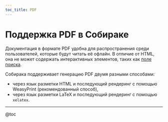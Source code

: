 ```yaml
---
toc_title: PDF
---
```


# Поддержка PDF в Собираке

Документация в формате PDF удобна для распространения среди пользователей, которые будут читать её офлайн. В отличие от HTML, она не может содержать интерактивных элементов, таких как [поле поиска](../overview/search.md).

Собирака поддерживает генерацию PDF двумя разными способами:

- через язык разметки HTML и последующий рендеринг с помощью WeasyPrint (рекомендованный способ),
- через язык разметки LaTeX и последующий рендеринг с помощью `xelatex`.

---

@toc